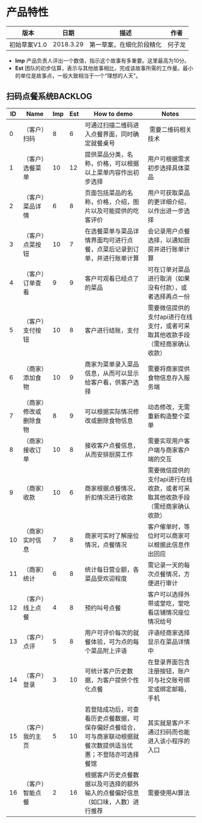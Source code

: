 # 产品特性

| 版本 | 日期 | 描述 | 作者 |
| --- | --- | --- | --- |
| 初始草案V1.0 | 2018.3.29 | 第一草案，在细化阶段精化 | 何子龙 |

* **Imp** 产品负责人评出一个数值，指示这个故事有多重要。这里最高为10分。
* **Est** 团队的初步估算，表示与其他故事相比，完成该故事所需的工作量。最小的单位是故事点，一般大致相当于一个“理想的人天”。

## 扫码点餐系统BACKLOG 

| ID | Name | Imp | Est | How to demo | Notes |
| --- | --- | --- | --- | --- | --- |
| 0 | （客户）扫码 | 8 | 6 | 可通过扫描二维码进入点餐界面，同时确定就餐桌号 |  需要二维码相关技术 |
| 1 | （客户）选餐菜单 | 10 | 12 | 提供菜品分类，名称，价格，可以根据以上菜单内容作出初步选择 | 用户可根据需求初步选择具体菜品 |
| 2 | （客户）菜品详情 | 6 | 8 | 页面包括菜品的名称，价格，介绍，图片以及可能提供的吃客评价 | 用户可获取菜品的更详细介绍，以作出进一步选择 |
| 3 | （客户）点菜按钮 | 10 | 7 | 在选餐菜单与菜品详情界面均可进行点餐，点菜后记录到订单，并进行账单计算 | 会记录用户点餐选择，以通知厨房并进行账单计算 |
| 4 | （客户）订单查看 | 9 | 9 | 客户可观看已经点了的菜品 | 可在订单对菜品进行取消（如果没有付款），或者选择再点一份 |
| 5 | （客户）支付按钮 | 10 | 8 | 客户进行结账，支付 | 需要微信提供的支付api进行在线支付，或者可采取其他收款手段（需经商家确认收款） |
| 6 | （商家）添加食物 | 10 | 9 | 商家为菜单录入菜品信息，从而可以显示给客户看，供客户选择 | 需要将商家提供食物信息存入服务端 |
| 7 | （商家）修改或删除食物 | 8 | 9 | 可以根据实际情况修改或删除食物信息 | 动态修改，无需重新构造整个菜单 |
| 8 | （商家）接收订单 | 10 | 8 | 接收客户点餐信息，从而安排厨房工作 | 需要实现用户客户端与商家客户端的交互 |
| 9 | （商家）收款 | 10 | 6 | 商家根据点餐情况，折扣情况进行收款 | 需要微信提供的支付api进行在线收款，或者可采取其他收款手段（需经商家确认收款） |
| 10 | （商家）实时信息 | 7 | 8 | 商家可实时了解座位情况，点餐情况 | 客户催单时，等位时可以商家可以根据此信息作出回应 |
| 11 | （商家）统计 | 6 | 8 | 统计每日营业额，各菜品受欢迎程度 | 需记录一天的每次点餐情况，方便进行审计  |
| 12 | （客户）线上点餐 | 4 | 8 | 预约叫号点餐 | 客户可以选择外带或堂吃，堂吃看店铺情况座位情况给号 |
| 13 | （客户）点评 | 5 | 8 | 用户可评价每次的就餐体验，可为点的每个菜品附上评语 | 评语经商家选择显示在菜品详情中 |
| 14 | （客户）登录 | 3 | 10 | 可统计客户历史数据，为客户提供个性化点餐 | 在登录界面包含注册按钮，账户可与社交账号绑定或绑定邮箱，手机|
| 15 | （客户）我的主页 | 5 | 10 | 若登陆成功后，可查看历史点餐数据，可保存偏好点餐组合，可与商家联动根据就餐次数提供适当优惠；不登陆亦可选择餐馆 | 其实就是客户不通过扫码而也能进入该小程序的入口 |
| 16 | （客户）智能点餐 | 2 | 16 | 根据客户历史点餐数据以及可选择的额外输入的点餐偏好信息（如口味，人数）进行推荐 | 需要使用AI算法  |

